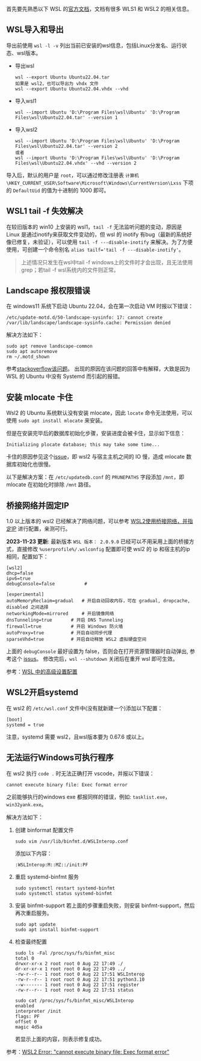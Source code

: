 首先要先熟悉以下 WSL 的[官方文档](https://learn.microsoft.com/zh-cn/windows/wsl/)，文档有很多 WLS1 和 WSL2 的相关信息。

## WSL导入和导出
导出前使用 `wsl -l -v` 列出当前已安装的wsl信息，包括Linux分发名、运行状态、wsl版本。
- 导出wsl
    ```
    wsl --export Ubuntu Ubuntu22.04.tar
    如果是 wsl2，也可以导出为 vhdx 文件
    wsl --export Ubuntu Ubuntu22.04.vhdx --vhd
    ```

- 导入wsl1
    ```
    wsl --import Ubuntu 'D:\Program Files\wsl\Ubuntu' 'D:\Program Files\wsl\Ubuntu22.04.tar' --version 1
    ```

- 导入wsl2
    ```
    wsl --import Ubuntu 'D:\Program Files\wsl\Ubuntu' 'D:\Program Files\wsl\Ubuntu22.04.tar' --version 2
    或者
    wsl --import Ubuntu 'D:\Program Files\wsl\Ubuntu' 'D:\Program Files\wsl\Ubuntu22.04.vhdx' --vhd --version 2
    ```

导入后，默认的用户是 `root`，可以通过修改注册表 `计算机\HKEY_CURRENT_USER\Software\Microsoft\Windows\CurrentVersion\Lxss` 下项的 `DefaultUid` 的值为十进制的 1000 即可。

## WSL1 tail -f 失效解决
在较旧版本的 win10 上安装的 wsl1，`tail -f` 无法监听问题的变动，原因是 Linux 是通过inotify来获取文件变动的，但 wsl 的 inotify 有bug（最新的系统好像已修复，未验证），可以使用 `tail -f ---disable-inotify` 来解决。为了方便使用，可创建一个命令别名 `alias tailf='tail -f ---disable-inotify'`。

>上述情况只发生在wsl中tail -f windows上的文件时才会出现，且无法使用grep；若tail -f wsl系统内的文件则正常。

## Landscape 报权限错误
在 windows11 系统下启动 Ubuntu 22.04，会在第一次启动 VM 时报以下错误：
```
/etc/update-motd.d/50-landscape-sysinfo: 17: cannot create /var/lib/landscape/landscape-sysinfo.cache: Permission denied
```

解决方法如下：
```
sudo apt remove landscape-common
sudo apt autoremove
rm ~/.motd_shown
```
参考[stackoverflow该问题](https://askubuntu.com/questions/1414483/landscape-sysinfo-cache-permission-denied-when-i-start-ubuntu-22-04-in-wsl/1414536#1414536?newreg=5cca9ddee1a74c06838ec0b4e733aa07)。
出现的原因在该问题的回答中有解释，大致是因为 WSL 的 Ubuntu 中没有 Systemd 而引起的报错。

## 安装 mlocate 卡住
Wsl2 的 Ubuntu 系统默认没有安装 mlocate，因此 `locate` 命令无法使用，可以使用 `sudo apt install mlocate` 来安装。

但是在安装完毕后的数据库初始化步骤，安装进度会被卡住，显示如下信息：
```
Initializing plocate database; this may take some time...
```
卡住的原因参见这个[issue](https://github.com/microsoft/WSL/discussions/5967)，即 wsl2 与宿主主机之间的 IO 慢，造成 mlocate 数据库初始化也很慢。

以下是解决方案：在 `/etc/updatedb.conf` 的 `PRUNEPATHS` 字段添加 `/mnt`，即 mlocate 在初始化时排除 `/mnt` 路径。

## 桥接网络并固定IP
1.0 以上版本的 wsl2 已经解决了网络问题，可以参考 [WSL2使用桥接网络，并指定IP](https://www.cnblogs.com/lic0914/p/17003251.html) 进行配置，亲测可行。

**2023-11-23 更新**:
最新版本 `WSL 版本： 2.0.9.0` 已经可以不用采用上面的桥接方式，直接修改 `%userprofile%/.wslconfig` 配置即可使 wsl2 的 ip 和宿主机的ip 相同，配置如下：
```
[wsl2]
dhcp=false
ipv6=true
debugConsole=false           #

[experimental]
autoMemoryReclaim=gradual 	# 开启自动回收内存，可在 gradual, dropcache, disabled 之间选择
networkingMode=mirrored 	# 开启镜像网络
dnsTunneling=true 		# 开启 DNS Tunneling
firewall=true 			# 开启 Windows 防火墙
autoProxy=true 			# 开启自动同步代理
sparseVhd=true 			# 开启自动释放 WSL2 虚拟硬盘空间
```

上面的 `debugConsole` 最好设置为 false，否则会在打开资源管理器时自动弹出, 参考这个 [issus](https://github.com/microsoft/WSL/issues/10621)。
修改完后，`wsl --shutdown` 关闭后在重开 wsl 即可生效。

参考：[WSL 中的高级设置配置](https://learn.microsoft.com/zh-cn/windows/wsl/wsl-config)

## WSL2开启systemd
在 wsl2 的 `/etc/wsl.conf` 文件中(没有就新建一个)添加以下配置：
```
[boot]
systemd = true
```
注意，systemd 需要 wsl2，且wsl版本要为 0.67.6 或以上。

## 无法运行Windows可执行程序
在 wsl2 执行 `code .` 时无法正确打开 vscode，并报以下错误：
```
cannot execute binary file: Exec format error
```
之前能够执行的windows exe 都报同样的错误，例如: `tasklist.exe`，`win32yank.exe`。

解决方法如下：
1. 创建 binformat 配置文件
    ```
    sudo vim /usr/lib/binfmt.d/WSLInterop.conf
    ```
    添加以下内容：
    ```
    :WSLInterop:M::MZ::/init:PF
    ```
2. 重启 systemd-binfmt 服务
    ```
    sudo systemctl restart systemd-binfmt
    sudo systemctl status systemd-binfmt
    ```

3. 安装 binfmt-support
    若上面的步骤重启失败，则安装 binfmt-support，然后再次重启服务。
    ```
    sudo apt update
    sudo apt install binfmt-support
    ```

4. 检查最终配置
    ```
    sudo ls -Fal /proc/sys/fs/binfmt_misc
    total 0
    drwxr-xr-x 2 root root 0 Aug 22 17:49 ./
    dr-xr-xr-x 1 root root 0 Aug 22 17:49 ../
    -rw-r--r-- 1 root root 0 Aug 22 17:51 WSLInterop
    -rw-r--r-- 1 root root 0 Aug 22 17:51 python3.10
    --w------- 1 root root 0 Aug 22 17:51 register
    -rw-r--r-- 1 root root 0 Aug 22 17:51 status

    sudo cat /proc/sys/fs/binfmt_misc/WSLInterop
    enabled
    interpreter /init
    flags: PF
    offset 0
    magic 4d5a
    ```
    若显示上面的内容，则表示修复成功。

参考：[WSL2 Error: "cannot execute binary file: Exec format error"](https://www.reddit.com/r/bashonubuntuonwindows/comments/11vx61n/comment/jdh2ovy/?utm_source=share&utm_medium=web2x&context=3)